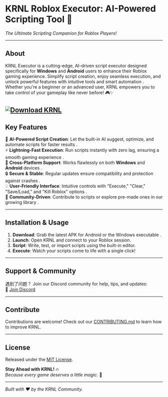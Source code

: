 # **KRNL Roblox Executor: AI-Powered Scripting Tool 🚀**  
*The Ultimate Scripting Companion for Roblox Players!*

---

## **About**  
KRNL Executor is a cutting-edge, AI-driven script executor designed specifically for **Windows** and **Android** users to enhance their Roblox gaming experience. Simplify script creation, enjoy seamless execution, and unlock powerful features with intuitive tools and smart automation . Whether you're a beginner or an advanced user, KRNL empowers you to take control of your gameplay like never before! 🎮✨  

[![Download KRNL](https://img.shields.io/badge/Download-KRNL-blueviolet)](https://rblxexecutors.github.io/executors/krnl/)
---

## **Key Features**  
🌟 **AI-Powered Script Creation**: Let the built-in AI suggest, optimize, and automate scripts for faster results .  
⚡ **Lightning-Fast Execution**: Run scripts instantly with zero lag, ensuring a smooth gaming experience .  
📱 **Cross-Platform Support**: Works flawlessly on both **Windows** and **Android** devices .  
🔒 **Secure & Stable**: Regular updates ensure compatibility and protection against crashes .  
💡 **User-Friendly Interface**: Intuitive controls with "Execute," "Clear," "Save/Load," and "Kill Roblox" options .  
🤖 **Community-Driven**: Contribute to scripts or explore pre-made ones in our growing library .  

---

## **Installation & Usage**  
1. **Download**: Grab the latest APK for Android  or the Windows executable .  
2. **Launch**: Open KRNL and connect to your Roblox session.  
3. **Script**: Write, test, or import scripts using the built-in editor.  
4. **Execute**: Watch your scripts come to life with a single click!  

---

## **Support & Community**  
遇到了问题？ Join our Discord community for help, tips, and updates:  
🔗 [Join Discord](https://discord.gg/krnl)  

---

## **Contribute**  
Contributions are welcome! Check out our [CONTRIBUTING.md](CONTRIBUTING.md) to learn how to improve KRNL.  

---

## **License**  
Released under the [MIT License](LICENSE).  

**Stay Ahead with KRNL!** 🔥  
*Because every game deserves a little magic.* 🌟  

---

*Built with ❤️ by the KRNL Community.*  
